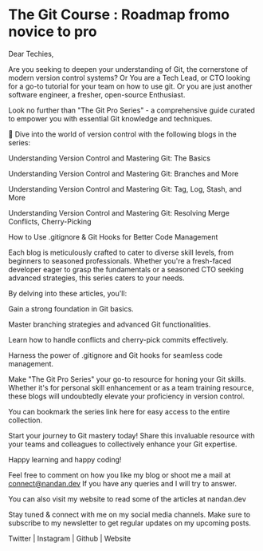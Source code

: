 # The Git Course : Roadmap fromo novice to pro

Dear Techies,

Are you seeking to deepen your understanding of Git, the cornerstone of modern version control systems? Or You are a Tech Lead, or CTO looking for a go-to tutorial for your team on how to use git. Or you are just another software engineer, a fresher, open-source Enthusiast.

Look no further than "The Git Pro Series" - a comprehensive guide curated to empower you with essential Git knowledge and techniques.

🚀 Dive into the world of version control with the following blogs in the series:

Understanding Version Control and Mastering Git: The Basics

Understanding Version Control and Mastering Git: Branches and More

Understanding Version Control and Mastering Git: Tag, Log, Stash, and More

Understanding Version Control and Mastering Git: Resolving Merge Conflicts, Cherry-Picking

How to Use .gitignore & Git Hooks for Better Code Management

Each blog is meticulously crafted to cater to diverse skill levels, from beginners to seasoned professionals. Whether you're a fresh-faced developer eager to grasp the fundamentals or a seasoned CTO seeking advanced strategies, this series caters to your needs.

By delving into these articles, you'll:

Gain a strong foundation in Git basics.

Master branching strategies and advanced Git functionalities.

Learn how to handle conflicts and cherry-pick commits effectively.

Harness the power of .gitignore and Git hooks for seamless code management.

Make "The Git Pro Series" your go-to resource for honing your Git skills. Whether it's for personal skill enhancement or as a team training resource, these blogs will undoubtedly elevate your proficiency in version control.

You can bookmark the series link here for easy access to the entire collection.

Start your journey to Git mastery today! Share this invaluable resource with your teams and colleagues to collectively enhance your Git expertise.

Happy learning and happy coding!

Feel free to comment on how you like my blog or shoot me a mail at connect@nandan.dev If you have any queries and I will try to answer.

You can also visit my website to read some of the articles at nandan.dev

Stay tuned & connect with me on my social media channels. Make sure to subscribe to my newsletter to get regular updates on my upcoming posts.

Twitter | Instagram | Github | Website